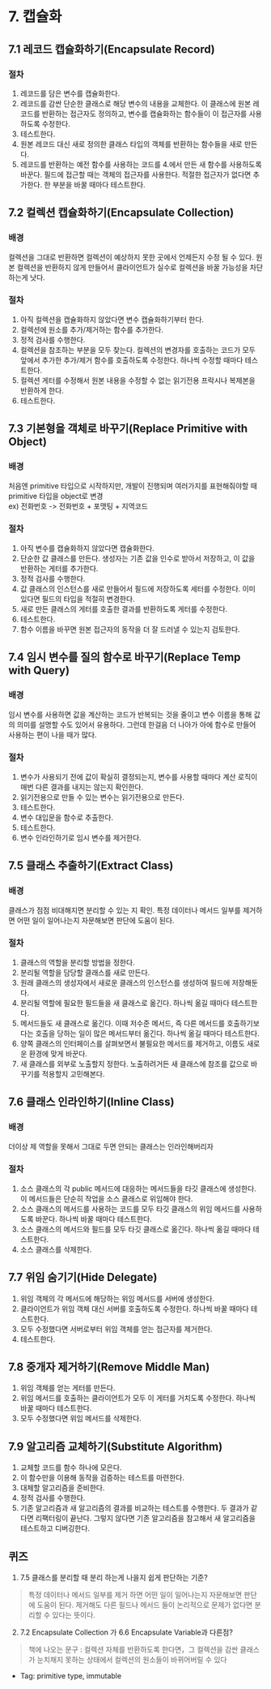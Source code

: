 # 7. 캡슐화

## 7.1 레코드 캡슐화하기(Encapsulate Record)

### 절차

1. 레코드를 담은 변수를 캡슐화한다.
1. 레코드를 감싼 단순한 클래스로 해당 변수의 내용을 교체한다. 이 클래스에 원본 레코드를 반환하는 접근자도 정의하고, 변수를 캡슐화하는 함수들이 이 접근자를 사용하도록 수정한다. 
1. 테스트한다.
1. 원본 레코드 대신 새로 정의한 클래스 타입의 객체를 반환하는 함수들을 새로 만든다.
1. 레코드를 반환하는 예전 함수를 사용하는 코드를 4.에서 만든 새 함수를 사용하도록 바꾼다. 필드에 접근할 때는 객체의 접근자를 사용한다. 적절한 접근자가 없다면 추가한다. 한 부분을 바꿀 때마다 테스트한다.

## 7.2 컬렉션 캡슐화하기(Encapsulate Collection)

### 배경

컬렉션을 그대로 반환하면 컬렉션이 예상하지 못한 곳에서 언제든지 수정 될 수 있다. 원본 컬렉션을 반환하지 않게 만들어서 클라이언트가 실수로 컬렉션을 바꿀 가능성을 차단하는게 낫다.

### 절차

1. 아직 컬렉션을 캡슐화하지 않았다면 변수 캡슐화하기부터 한다.
1. 컬렉션에 원소를 추가/제거하는 함수를 추가한다.
1. 정적 검사를 수행한다.
1. 컬렉션을 참조하는 부분을 모두 찾는다. 컬렉션의 변경자를 호출하는 코드가 모두 앞에서 추가한 추가/제거 함수를 호출하도록 수정한다. 하나씩 수정할 때마다 테스트한다.
1. 컬렉션 게터를 수정해서 원본 내용을 수정할 수 없는 읽기전용 프락시나 복제본을 반환하게 한다.
1. 테스트한다.

## 7.3 기본형을 객체로 바꾸기(Replace Primitive with Object)

### 배경

처음엔 primitive 타입으로 시작하지만, 개발이 진행되며 여러가지를 표현해줘야할 때 primitive 타입을 object로 변경  
ex) 전화번호 -> 전화번호 + 포맷팅 + 지역코드

### 절차

1. 아직 변수를 캡슐화하지 않았다면 캡슐화한다.
1. 단순한 값 클래스를 만든다. 생성자는 기존 값을 인수로 받아서 저장하고, 이 값을 반환하는 게터를 추가한다.
1. 정적 검사를 수행한다.
1. 값 클래스의 인스턴스를 새로 만들어서 필드에 저장하도록 세터를 수정한다. 이미 있다면 필드의 타입을 적절히 변경한다.
1. 새로 만든 클래스의 게터를 호출한 결과를 반환하도록 게터를 수정한다.
1. 테스트한다.
1. 함수 이름을 바꾸면 원본 접근자의 동작을 더 잘 드러낼 수 있는지 검토한다. 

## 7.4 임시 변수를 질의 함수로 바꾸기(Replace Temp with Query)

### 배경

임시 변수를 사용하면 값을 계산하는 코드가 반복되는 것을 줄이고 변수 이름을 통해 값의 의미를 설명할 수도 있어서 유용하다. 그런데 한걸음 더 나아가 아에 함수로 만들어 사용하는 편이 나을 때가 많다.

### 절차

1. 변수가 사용되기 전에 값이 확실히 결정되는지, 변수를 사용할 때마다 계산 로직이 매번 다른 결과를 내지는 않는지 확인한다.
1. 읽기전용으로 만들 수 있는 변수는 읽기전용으로 만든다.
1. 테스트한다.
1. 변수 대입문을 함수로 추출한다.
1. 테스트한다.
1. 변수 인라인하기로 임시 변수를 제거한다.

## 7.5 클래스 추출하기(Extract Class)

### 배경

클래스가 점점 비대해지면 분리할 수 있는 지 확인.
특정 데이터나 메서드 일부를 제거하면 어떤 일이 일어나는지 자문해보면 판단에 도움이 된다.

### 절차

1. 클래스의 역할을 분리할 방법을 정한다.
1. 분리될 역할을 담당할 클래스를 새로 만든다.
1. 원래 클래스의 생성자에서 새로운 클래스의 인스턴스를 생성하여 필드에 저장해둔다.
1. 분리될 역할에 필요한 필드들을 새 클래스로 옮긴다. 하나씩 옮길 때마다 테스트한다.
1. 메서드들도 새 클래스로 옮긴다. 이때 저수준 메서드, 즉 다른 메서드를 호출하기보다는 호출을 당하는 일이 많은 메서드부터 옮긴다. 하나씩 옮길 때마다 테스트한다.
1. 양쪽 클래스의 인터페이스를 살펴보면서 불필요한 메서드를 제거하고, 이름도 새로운 환경에 맞게 바꾼다.
1. 새 클래스를 외부로 노출할지 정한다. 노출하려거든 새 클래스에 참조를 값으로 바꾸기를 적용할지 고민해본다.

## 7.6 클래스 인라인하기(Inline Class)

### 배경

더이상 제 역할을 못해서 그대로 두면 안되는 클래스는 인라인해버리자

### 절차

1. 소스 클래스의 각 public 메서드에 대응하는 메서드들을 타깃 클래스에 생성한다. 이 메서드들은 단순히 작업을 소스 클래스로 위임해야 한다.
1. 소스 클래스의 메서드를 사용하는 코드를 모두 타깃 클래스의 위임 메서드를 사용하도록 바꾼다. 하나씩 바꿀 때마다 테스트한다.
1. 소스 클래스의 메서드와 필드를 모두 타깃 클래스로 옮긴다. 하나씩 옮길 때마다 테스트한다.
1. 소스 클래스를 삭제한다.

## 7.7 위임 숨기기(Hide Delegate)

1. 위임 객체의 각 메서드에 해당하는 위임 메서드를 서버에 생성한다.
1. 클라이언트가 위임 객체 대신 서버를 호출하도록 수정한다. 하나씩 바꿀 때마다 테스트한다.
1. 모두 수정했다면 서버로부터 위임 객체를 얻는 접근자를 제거한다.
1. 테스트한다.

## 7.8 중개자 제거하기(Remove Middle Man)

1. 위임 객체를 얻는 게터를 만든다.
1. 위임 메서드를 호출하는 클라이언트가 모두 이 게터를 거치도록 수정한다. 하나씩 바꿀 때마다 테스트한다.
1. 모두 수정했다면 위임 메서드를 삭제한다.

## 7.9 알고리즘 교체하기(Substitute Algorithm)

1. 교체할 코드를 함수 하나에 모은다.
1. 이 함수만을 이용해 동작을 검증하는 테스트를 마련한다.
1. 대체할 알고리즘을 준비한다.
1. 정적 검사를 수행한다.
1. 기존 알고리즘과 새 알고리즘의 결과를 비교하는 테스트를 수행한다. 두 결과가 같다면 리팩터링이 끝난다. 그렇지 않다면 기존 알고리즘을 참고해서 새 알고리즘을 테스트하고 디버깅한다.

## 퀴즈

1. 7.5 클래스를 분리할 때 분리 하는게 나을지 쉽게 판단하는 기준?

> 특정 데이터나 메서드 일부를 제거 하면 어떤 일이 일어나는지 자문해보면 판단에 도움이 된다. 제거해도 다른 필드나 메서드 들이 논리적으로 문제가 없다면 분리할 수 있다는 뜻이다.

2. 7.2 Encapsulate Collection 가
6.6 Encapsulate Variable과 다른점?

> 책에 나오는 문구 : 컬렉션 자체를 반환하도록 한다면，그 컬렉션을 감싼 클래스가 눈치채지 못하는 상태에서 컬렉션의 원소들이 바뀌어버릴 수 있다

- Tag: primitive type, immutable 
















